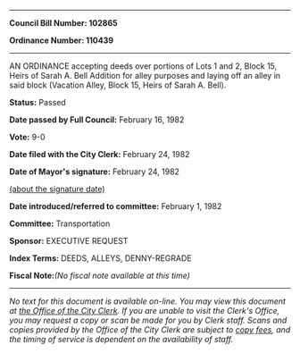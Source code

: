 

********

**Council Bill Number: 102865**
   
**Ordinance Number: 110439**
********

 AN ORDINANCE accepting deeds over portions of Lots 1 and 2, Block 15, Heirs of Sarah A. Bell Addition for alley purposes and laying off an alley in said block (Vacation Alley, Block 15, Heirs of Sarah A. Bell).

**Status:** Passed
   
**Date passed by Full Council:** February 16, 1982
   
**Vote:** 9-0
   
**Date filed with the City Clerk:** February 24, 1982
   
**Date of Mayor's signature:** February 24, 1982
   
[(about the signature date)](/~public/approvaldate.htm)
   
   
   
**Date introduced/referred to committee:** February 1, 1982
   
**Committee:** Transportation
   
**Sponsor:** EXECUTIVE REQUEST
   
   
**Index Terms:** DEEDS, ALLEYS, DENNY-REGRADE

**Fiscal Note:**_(No fiscal note available at this time)_
********

_No text for this document is available on-line. You may view this document at [the Office of the City Clerk](http://www.seattle.gov/leg/clerk/contactUs.htm). If you are unable to visit the Clerk's Office, you may request a copy or scan be made for you by Clerk staff. Scans and copies provided by the Office of the City Clerk are subject to [copy fees](http://clerk.seattle.gov/~public/clerkfees.htm), and the timing of service is dependent on the availability of staff._

